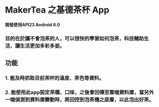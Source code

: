 # MakerTea 之基德茶杯 App
#### 開發使用API23 Android 6.0

### 目的在於讓不會泡茶的人，可以很快的學習如何泡茶，科技輔助生活，讓生活更加多彩多姿。

## 功能
### 1. 能及時抓取目前茶杯的溫度、茶色等資料。
### 2. 能使用此app設定茶種、口味，之後會回傳至雲端資料庫，當另外一端偵測到資料庫變動時，將回控到泡茶機之底層，以此泡出好茶。



